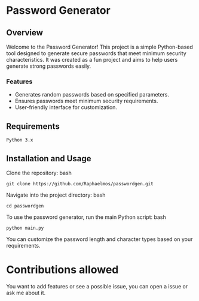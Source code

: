 # Password Generator
 ## Overview

Welcome to the Password Generator! This project is a simple Python-based tool designed to generate secure passwords that meet minimum security characteristics. It was created as a fun project and aims to help users generate strong passwords easily.
### Features

   - Generates random passwords based on specified parameters.
   - Ensures passwords meet minimum security requirements.
   - User-friendly interface for customization.

## Requirements

    Python 3.x

## Installation and Usage

Clone the repository:
bash

    git clone https://github.com/Raphaelmos/passwordgen.git

Navigate into the project directory:
bash

    cd passwordgen


To use the password generator, run the main Python script:
bash

    python main.py

You can customize the password length and character types based on your requirements.

# Contributions allowed

You want to add features or see a possible issue, you can open a issue or ask me about it.
